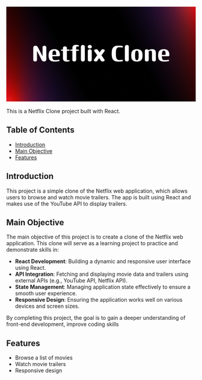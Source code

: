 ![Alt text](/src//assets/Netflix_Clone.png)

This is a Netflix Clone project built with React.

## Table of Contents

- [Introduction](#introduction)
- [Main Objective](#MainObjective)
- [Features](#features)

## Introduction

This project is a simple clone of the Netflix web application, which allows users to browse and watch movie trailers. The app is built using React and makes use of the YouTube API to display trailers.

## Main Objective

The main objective of this project is to create a clone of the Netflix web application. This clone will serve as a learning project to practice and demonstrate skills in:

- **React Development**: Building a dynamic and responsive user interface using React.
- **API Integration**: Fetching and displaying movie data and trailers using external APIs (e.g., YouTube API, Netflix API).
- **State Management**: Managing application state effectively to ensure a smooth user experience.
- **Responsive Design**: Ensuring the application works well on various devices and screen sizes.

By completing this project, the goal is to gain a deeper understanding of front-end development, improve coding skills

## Features

- Browse a list of movies
- Watch movie trailers
- Responsive design
